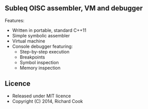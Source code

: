 ## Subleq OISC assembler, VM and debugger

Features:

* Written in portable, standard C++11
* Simple symbolic assembler
* Virtual machine
* Console debugger featuring:
  * Step-by-step execution
  * Breakpoints
  * Symbol inspection
  * Memory inspection

## Licence

* Released under MIT licence
* Copyright (C) 2014, Richard Cook
